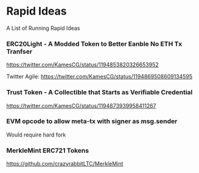 # Rapid Ideas
A List of Running Rapid Ideas


### ERC20Light - A Modded Token to Better Eanble No ETH Tx Tranfser
https://twitter.com/KamesCG/status/1194853820326653952

Twitter Agile: https://twitter.com/KamesCG/status/1194869508609134595

### Trust Token - A Collectible that Starts as Verifiable Credential
https://twitter.com/KamesCG/status/1194873939958411267

### EVM opcode to allow meta-tx with signer as msg.sender
Would require hard fork

### MerkleMint ERC721 Tokens
https://github.com/crazyrabbitLTC/MerkleMint
